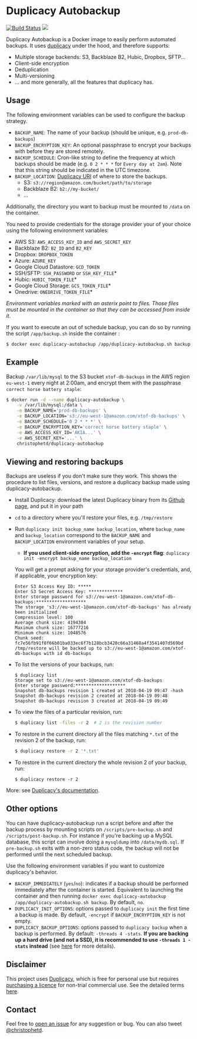 # Duplicacy Autobackup

[![Build Status](https://travis-ci.org/christophetd/duplicacy-autobackup.svg?branch=master)](https://travis-ci.org/christophetd/duplicacy-autobackup)  [![](https://images.microbadger.com/badges/image/christophetd/duplicacy-autobackup.svg)](https://microbadger.com/images/christophetd/duplicacy-autobackup "Get your own image badge on microbadger.com")

Duplicacy Autobackup is a Docker image to easily perform automated backups. It uses [duplicacy](https://github.com/gilbertchen/duplicacy) under the hood, and therefore supports:

- Multiple storage backends: S3, Backblaze B2, Hubic, Dropbox, SFTP...
- Client-side encryption
- Deduplication
- Multi-versioning
- ... and more generally, all the features that duplicacy has.

## Usage

The following environment variables can be used to configure the backup strategy.

- `BACKUP_NAME`: The name of your backup (should be unique, e.g. `prod-db-backups`)
- `BACKUP_ENCRYPTION_KEY`: An optional passphrase to encrypt your backups with before they are stored remotely.
- `BACKUP_SCHEDULE`: Cron-like string to define the frequency at which backups should be made (e.g. `0 2 * * *` for `Every day at 2am`). Note that this string should be indicated in the UTC timezone.
- `BACKUP_LOCATION`: [Duplicacy URI](https://github.com/gilbertchen/duplicacy/wiki/Storage-Backends) of where to store the backups.
    - S3: `s3://region@amazon.com/bucket/path/to/storage`
    - Backblaze B2: `b2://my-bucket/`
    - ...

Additionally, the directory you want to backup must be mounted to `/data` on the container.

You need to provide credentials for the storage provider your of your choice using the following environment variables:

- AWS S3: `AWS_ACCESS_KEY_ID` and `AWS_SECRET_KEY`
- Backblaze B2: `B2_ID` and `B2_KEY`
- Dropbox: `DROPBOX_TOKEN`
- Azure: `AZURE_KEY`
- Google Cloud Datastore: `GCD_TOKEN`
- SSH/SFTP: `SSH_PASSWORD` or `SSH_KEY_FILE`*
- Hubic: `HUBIC_TOKEN_FILE`*
- Google Cloud Storage: `GCS_TOKEN_FILE`*
- Onedrive: `ONEDRIVE_TOKEN_FILE`*

*Environment variables marked with an asterix point to files. Those files must be mounted in the container so that they can be accessed from inside it*.

If you want to execute an out of schedule backup, you can do so by running the script `/app/backup.sh` inside the container :

``` 
$ docker exec duplicacy-autobackup /app/duplicacy-autobackup.sh backup
```

## Example

Backup `/var/lib/mysql` to the S3 bucket `xtof-db-backups` in the AWS region `eu-west-1` every night at 2:00am, and encrypt them with the passphrase `correct horse battery staple`:

```bash
$ docker run -d --name duplicacy-autobackup \
    -v /var/lib/mysql:/data \
    -e BACKUP_NAME='prod-db-backups' \
    -e BACKUP_LOCATION='s3://eu-west-1@amazon.com/xtof-db-backups' \
    -e BACKUP_SCHEDULE='0 2 * * *' \
    -e BACKUP_ENCRYPTION_KEY='correct horse battery staple' \
    -e AWS_ACCESS_KEY_ID='AKIA...' \
    -e AWS_SECRET_KEY='...' \
    christophetd/duplicacy-autobackup
```

## Viewing and restoring backups

Backups are useless if you don't make sure they work. This shows the procedure to list files, versions, and restore a duplicacy backup made using duplicacy-autobackup.

- Install Duplicacy: download the latest Duplicacy binary from its [Github page](https://github.com/gilbertchen/duplicacy/releases), and put it in your path

- `cd` to a directory where you'll restore your files, e.g. `/tmp/restore`

- Run `duplicacy init backup_name backup_location`, where `backup_name` and `backup_location` correspond to the `BACKUP_NAME` and `BACKUP_LOCATION` environment variables of your setup.
    - **If you used client-side encryption, add the `-encrypt` flag**: `duplicacy init -encrypt backup_name backup_location`

  You will get a prompt asking for your storage provider's credentials, and, if applicable, your encryption key:

  ```
  Enter S3 Access Key ID: *****
  Enter S3 Secret Access Key: *************
  Enter storage password for s3://eu-west-1@amazon.com/xtof-db-backups:*******************
  The storage 's3://eu-west-1@amazon.com/xtof-db-backups' has already been initialized
  Compression level: 100
  Average chunk size: 4194304
  Maximum chunk size: 16777216
  Minimum chunk size: 1048576
  Chunk seed: fc7e56fb91f8f66b01ba033ec6f7b128bcb3420c66a31468a4f3541407d569bd
  /tmp/restore will be backed up to s3://eu-west-1@amazon.com/xtof-db-backups with id db-backups
  ```

- To list the versions of your backups, run:

  ```
  $ duplicacy list
  Storage set to s3://eu-west-1@amazon.com/xtof-db-backups
  Enter storage password:*******************
  Snapshot db-backups revision 1 created at 2018-04-19 09:47 -hash
  Snapshot db-backups revision 2 created at 2018-04-19 09:48 
  Snapshot db-backups revision 3 created at 2018-04-19 09:49 
  ```

- To view the files of a particular revision, run:

  ```bash
  $ duplicacy list -files -r 2  # 2 is the revision number
  ```

- To restore in the current directory all the files matching `*.txt` of the revision 2 of the backup, run:

  ```bash
  $ duplicacy restore -r 2 '*.txt'
  ```

- To restore in the current directory the whole revision 2 of your backup, run:

  ```
  $ duplicacy restore -r 2
  ```

More: see [Duplicacy's documentation](https://github.com/gilbertchen/duplicacy/wiki).

## Other options

You can have duplicacy-autobackup run a script before and after the backup process by mounting scripts on `/scripts/pre-backup.sh` and `/scripts/post-backup.sh`. For instance if you're backing up a MySQL database, this script can involve doing a `mysqldump` into `/data/mydb.sql`. If `pre-backup.sh` exits with a non-zero status code, the backup will not be performed until the next scheduled backup.

Use the following environment variables if you want to customize duplicacy's behavior.

- `BACKUP_IMMEDIATELY` (`yes`/`no`): indicates if a backup should be performed immediately after the container is started. Equivalent to launching the container and then running `docker exec duplicacy-autobackup /app/duplicacy-autobackup.sh backup`. By default, `no`.
- `DUPLICACY_INIT_OPTIONS`: options passed to `duplicacy init` the first time a backup is made. By default, `-encrypt` if `BACKUP_ENCRYPTION_KEY` is not empty.
- `DUPLICACY_BACKUP_OPTIONS`: options passed to `duplicacy backup` when a backup is performed. By default: `-threads 4 -stats`. **If you are backing up a hard drive (and not a SSD), it is recommended to use `-threads 1 -stats` instead** (see [here](https://duplicacy.com/issue?id=5670666258874368) for more details).

## Disclaimer

This project uses [Duplicacy](https://github.com/gilbertchen/duplicacy), which is free for personal use but requires [purchasing a licence](https://duplicacy.com/buy.html) for non-trial commercial use. See the detailed terms [here](https://github.com/gilbertchen/duplicacy/blob/master/LICENSE.md).

## Contact

Feel free to [open an issue](https://github.com/christophetd/duplicacy-autobackup/issues/new) for any suggestion or bug. You can also tweet [@christophetd](https://twitter.com/christophetd).
